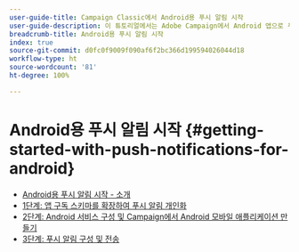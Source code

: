 ```yaml
---
user-guide-title: Campaign Classic에서 Android용 푸시 알림 시작
user-guide-description: 이 튜토리얼에서는 Adobe Campaign에서 Android 앱으로 푸시 알림을 전송하는 단계를 설명합니다.
breadcrumb-title: Android용 푸시 알림 시작
index: true
source-git-commit: d0fc0f9009f090af6f2bc366d199594026044d18
workflow-type: ht
source-wordcount: '81'
ht-degree: 100%

---
```



# Android용 푸시 알림 시작 {#getting-started-with-push-notifications-for-android}

+ [Android용 푸시 알림 시작 - 소개](/help/tutorial-getting-started-with-push-notifications-for-android/introduction.md)
+ [1단계: 앱 구독 스키마를 확장하여 푸시 알림 개인화](/help/tutorial-getting-started-with-push-notifications-for-android/extending-the-app-subscription-schema.md)
+ [2단계: Android 서비스 구성 및 Campaign에서 Android 모바일 애플리케이션 만들기](/help/tutorial-getting-started-with-push-notifications-for-android/configuring-an-android-service-in-campaign.md)
+ [3단계: 푸시 알림 구성 및 전송](/help/tutorial-getting-started-with-push-notifications-for-android/configuring-and-sending-push-notifications.md)
